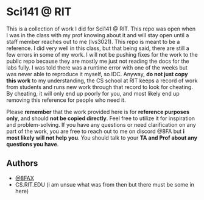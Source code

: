 
# Sci141 @ RIT

This is a collection of work I did for Sci141 @ RIT. This repo was open when I was in the class with my prof knowing about it and will stay open until a staff member reaches out to me (lvs3021). This repo is meant to be a reference. I did very well in this class, but that being said, there are still a few errors in some of my work. I will not be pushing fixes for the work to the public repo because they are mostly me just not reading the docs for the labs fully. I was told there was a runtime error with one of the weeks but was never able to reproduce it myself, so IDC. Anyway, **do not just copy this work** to my understanding, the CS school at RIT keeps a record of work from students and runs new work through that record to look for cheating. By cheating, it will only end up poorly for you, and most likely end up removing this reference for people who need it.

Please **remember** that the work provided here is for **reference purposes only**, and should **not be copied directly**. Feel free to utilize it for inspiration and problem-solving. If you have any questions or need clarification on any part of the work, you are free to reach out to me on discord @8FA but **i most likely will not help you**. You should talk to your **TA and Prof about any questions you have**. 
## Authors

- [@8FAX](https://www.github.com/8FAX)
- CS.RIT.EDU (i am unsue what was from then but there must be some in here)

